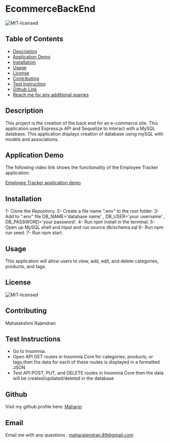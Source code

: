 # EcommerceBackEnd
![MIT-licensed](https://img.shields.io/badge/license-MIT-red)

## Table of Contents
* [Description](#description)
* [Application Demo](#application-demo)
* [Installation](#installation)
* [Usage](#usage)
* [License](#license)
* [Contributing](#contributing)
* [Test Instruction](#tests)
* [Github Link](#github)
* [Reach me for any additional queries](#email)

## Description
This project is the creation of the back end for an e-commerce site. This application used Express.js API and Sequelize to interact with a MySQL database. This application displays creation of database using mySQL with models and associations.

## Application Demo
The following video link shows the functionality of the Employee Tracker application:

[Employee Tracker application demo](https://drive.google.com/file/d/1YMU-CfhrJ-oZYW65U4dtpQkUj0Nkinpr/view)

## Installation
1- Clone the Repository.
2- Create a file name ".env" to the root folder.
3- Add to ".env" file DB_NAME='database name' , DB_USER='your username' , DB_PASSWORD='your password'.
4- Run npm install in the terminal.
5- Open up MySQL shell and input and run source db/schema.sql
6- Run npm run seed.
7- Run npm start.


## Usage
This application will allow users to view, add, edit, and delete categories, products, and tags.

## License
![MIT-licensed](https://img.shields.io/badge/license-MIT-red)

## Contributing
 Mahalakshmi Rajendran

## Test Instructions
 * Go to Insomnia.
 * Open API GET routes in Insomnia Core for categories, products, or tags,then the data for each of these routes is displayed in a formatted JSON
 * Test API POST, PUT, and DELETE routes in Insomnia Core then the data will be created/updated/deleted in the database

## Github
Visit my github profile here: [Maharjn](https://github.com/Maharjn)

## Email
Email me with any questions : maharajendran.89@gmail.com
